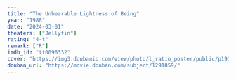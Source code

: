 ```yaml
---
title: "The Unbearable Lightness of Being"
year: "1988"
date: "2024-03-01"
theaters: ["Jellyfin"]
rating: "4-t"
remark: ["R"]
imdb_id: "tt0096332"
cover: "https://img3.doubanio.com/view/photo/l_ratio_poster/public/p1910915447.jpg"
douban_url: "https://movie.douban.com/subject/1291859/"
---
```

